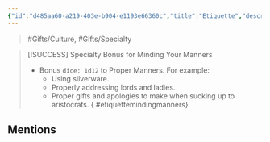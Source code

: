 ```yaml
---
{"id":"d485aa60-a219-403e-b904-e1193e66360c","title":"Etiquette","description":"Specialty Bonus for Minding Your Manners.","publish":true,"date_created":"Saturday, March 30th 2024, 11:02:59 pm","date_modified":"Friday, April 26th 2024, 11:23:02 pm","editing_lock":false,"live_preview":true,"cssclasses":["mado-heading"],"PassFrontmatter":true}
---
```



> #Gifts/Culture, #Gifts/Specialty

> [!SUCCESS] Specialty Bonus for Minding Your Manners
> - Bonus `dice: 1d12` to Proper Manners. For example:
> 	- Using silverware.
> 	- Properly addressing lords and ladies.
> 	- Proper gifts and apologies to make when sucking up to aristocrats.
{ #etiquettemindingmanners}


## Mentions


